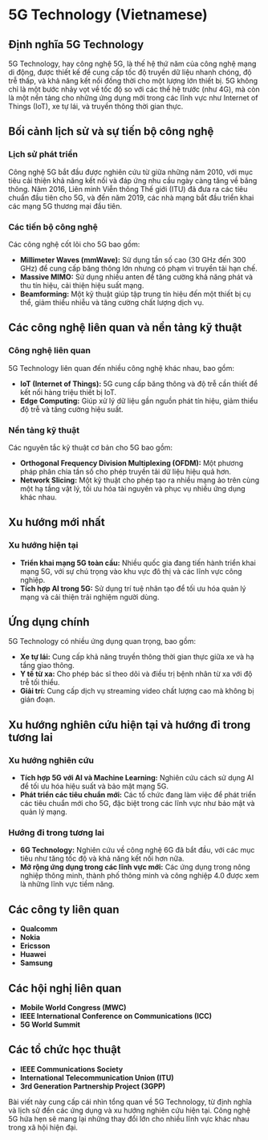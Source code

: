 # 5G Technology (Vietnamese)

## Định nghĩa 5G Technology

5G Technology, hay công nghệ 5G, là thế hệ thứ năm của công nghệ mạng di động, được thiết kế để cung cấp tốc độ truyền dữ liệu nhanh chóng, độ trễ thấp, và khả năng kết nối đồng thời cho một lượng lớn thiết bị. 5G không chỉ là một bước nhảy vọt về tốc độ so với các thế hệ trước (như 4G), mà còn là một nền tảng cho những ứng dụng mới trong các lĩnh vực như Internet of Things (IoT), xe tự lái, và truyền thông thời gian thực.

## Bối cảnh lịch sử và sự tiến bộ công nghệ

### Lịch sử phát triển

Công nghệ 5G bắt đầu được nghiên cứu từ giữa những năm 2010, với mục tiêu cải thiện khả năng kết nối và đáp ứng nhu cầu ngày càng tăng về băng thông. Năm 2016, Liên minh Viễn thông Thế giới (ITU) đã đưa ra các tiêu chuẩn đầu tiên cho 5G, và đến năm 2019, các nhà mạng bắt đầu triển khai các mạng 5G thương mại đầu tiên.

### Các tiến bộ công nghệ

Các công nghệ cốt lõi cho 5G bao gồm:

- **Millimeter Waves (mmWave):** Sử dụng tần số cao (30 GHz đến 300 GHz) để cung cấp băng thông lớn nhưng có phạm vi truyền tải hạn chế.
- **Massive MIMO:** Sử dụng nhiều anten để tăng cường khả năng phát và thu tín hiệu, cải thiện hiệu suất mạng.
- **Beamforming:** Một kỹ thuật giúp tập trung tín hiệu đến một thiết bị cụ thể, giảm thiểu nhiễu và tăng cường chất lượng dịch vụ.

## Các công nghệ liên quan và nền tảng kỹ thuật

### Công nghệ liên quan

5G Technology liên quan đến nhiều công nghệ khác nhau, bao gồm:

- **IoT (Internet of Things):** 5G cung cấp băng thông và độ trễ cần thiết để kết nối hàng triệu thiết bị IoT.
- **Edge Computing:** Giúp xử lý dữ liệu gần nguồn phát tín hiệu, giảm thiểu độ trễ và tăng cường hiệu suất.

### Nền tảng kỹ thuật

Các nguyên tắc kỹ thuật cơ bản cho 5G bao gồm:

- **Orthogonal Frequency Division Multiplexing (OFDM):** Một phương pháp phân chia tần số cho phép truyền tải dữ liệu hiệu quả hơn.
- **Network Slicing:** Một kỹ thuật cho phép tạo ra nhiều mạng ảo trên cùng một hạ tầng vật lý, tối ưu hóa tài nguyên và phục vụ nhiều ứng dụng khác nhau.

## Xu hướng mới nhất

### Xu hướng hiện tại

- **Triển khai mạng 5G toàn cầu:** Nhiều quốc gia đang tiến hành triển khai mạng 5G, với sự chú trọng vào khu vực đô thị và các lĩnh vực công nghiệp.
- **Tích hợp AI trong 5G:** Sử dụng trí tuệ nhân tạo để tối ưu hóa quản lý mạng và cải thiện trải nghiệm người dùng.

## Ứng dụng chính

5G Technology có nhiều ứng dụng quan trọng, bao gồm:

- **Xe tự lái:** Cung cấp khả năng truyền thông thời gian thực giữa xe và hạ tầng giao thông.
- **Y tế từ xa:** Cho phép bác sĩ theo dõi và điều trị bệnh nhân từ xa với độ trễ tối thiểu.
- **Giải trí:** Cung cấp dịch vụ streaming video chất lượng cao mà không bị gián đoạn.

## Xu hướng nghiên cứu hiện tại và hướng đi trong tương lai

### Xu hướng nghiên cứu

- **Tích hợp 5G với AI và Machine Learning:** Nghiên cứu cách sử dụng AI để tối ưu hóa hiệu suất và bảo mật mạng 5G.
- **Phát triển các tiêu chuẩn mới:** Các tổ chức đang làm việc để phát triển các tiêu chuẩn mới cho 5G, đặc biệt trong các lĩnh vực như bảo mật và quản lý mạng.

### Hướng đi trong tương lai

- **6G Technology:** Nghiên cứu về công nghệ 6G đã bắt đầu, với các mục tiêu như tăng tốc độ và khả năng kết nối hơn nữa.
- **Mở rộng ứng dụng trong các lĩnh vực mới:** Các ứng dụng trong nông nghiệp thông minh, thành phố thông minh và công nghiệp 4.0 được xem là những lĩnh vực tiềm năng.

## Các công ty liên quan

- **Qualcomm**
- **Nokia**
- **Ericsson**
- **Huawei**
- **Samsung**

## Các hội nghị liên quan

- **Mobile World Congress (MWC)**
- **IEEE International Conference on Communications (ICC)**
- **5G World Summit**

## Các tổ chức học thuật

- **IEEE Communications Society**
- **International Telecommunication Union (ITU)**
- **3rd Generation Partnership Project (3GPP)**

Bài viết này cung cấp cái nhìn tổng quan về 5G Technology, từ định nghĩa và lịch sử đến các ứng dụng và xu hướng nghiên cứu hiện tại. Công nghệ 5G hứa hẹn sẽ mang lại những thay đổi lớn cho nhiều lĩnh vực khác nhau trong xã hội hiện đại.